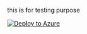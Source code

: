 this is for testing purpose

[![Deploy to Azure](https://azuredeploy.net/deploybutton.svg)](https://azuredeploy.net/)
